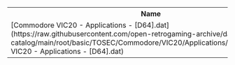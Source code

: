 <table>
<tr><th>Name</th><th>Size</th></tr>
<tr><td>
[Commodore VIC20 - Applications - [D64].dat](https://raw.githubusercontent.com/open-retrogaming-archive/dat-catalog/main/root/basic/TOSEC/Commodore/VIC20/Applications/[D64]/Commodore VIC20 - Applications - [D64].dat)
</td><td>12913</td></tr>
</table>
